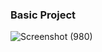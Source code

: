 ### Basic Project ###

![Screenshot (980)](https://github.com/shashank4602/BMI/assets/85164699/c7c61dd8-dff4-4c6a-80b6-eff0b86e7cc2)
